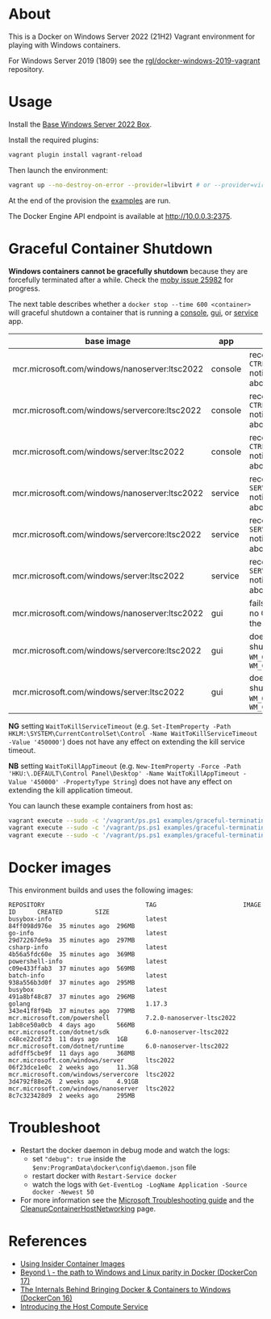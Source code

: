 # About

This is a Docker on Windows Server 2022 (21H2) Vagrant environment for playing with Windows containers.

For Windows Server 2019 (1809) see the [rgl/docker-windows-2019-vagrant](https://github.com/rgl/docker-windows-2019-vagrant) repository.

# Usage

Install the [Base Windows Server 2022 Box](https://github.com/rgl/windows-vagrant).

Install the required plugins:

```bash
vagrant plugin install vagrant-reload
```

Then launch the environment:

```bash
vagrant up --no-destroy-on-error --provider=libvirt # or --provider=virtualbox
```

At the end of the provision the [examples](examples/) are run.

The Docker Engine API endpoint is available at http://10.0.0.3:2375.

# Graceful Container Shutdown

**Windows containers cannot be gracefully shutdown** because they are forcefully terminated after a while. Check the [moby issue 25982](https://github.com/moby/moby/issues/25982) for progress.

The next table describes whether a `docker stop --time 600 <container>` will graceful shutdown a container that is running a [console](https://github.com/rgl/graceful-terminating-console-application-windows/), [gui](https://github.com/rgl/graceful-terminating-gui-application-windows/), or [service](https://github.com/rgl/graceful-terminating-windows-service/) app.

| base image                                    | app     | behavior                                                                                     |
| --------------------------------------------- | ------- | -------------------------------------------------------------------------------------------- |
| mcr.microsoft.com/windows/nanoserver:ltsc2022 | console | receives the `CTRL_SHUTDOWN_EVENT` notification but is killed after about 5 seconds          |
| mcr.microsoft.com/windows/servercore:ltsc2022 | console | receives the `CTRL_SHUTDOWN_EVENT` notification but is killed after about 5 seconds          |
| mcr.microsoft.com/windows/server:ltsc2022     | console | receives the `CTRL_SHUTDOWN_EVENT` notification but is killed after about 5 seconds          |
| mcr.microsoft.com/windows/nanoserver:ltsc2022 | service | receives the `SERVICE_CONTROL_PRESHUTDOWN` notification but is killed after about 15 seconds |
| mcr.microsoft.com/windows/servercore:ltsc2022 | service | receives the `SERVICE_CONTROL_PRESHUTDOWN` notification but is killed after about 15 seconds |
| mcr.microsoft.com/windows/server:ltsc2022     | service | receives the `SERVICE_CONTROL_PRESHUTDOWN` notification but is killed after about 15 seconds |
| mcr.microsoft.com/windows/nanoserver:ltsc2022 | gui     | fails to run because there is no GUI support libraries in the base image                     |
| mcr.microsoft.com/windows/servercore:ltsc2022 | gui     | does not receive the shutdown messages `WM_QUERYENDSESSION` or `WM_CLOSE`                    |
| mcr.microsoft.com/windows/server:ltsc2022     | gui     | does not receive the shutdown messages `WM_QUERYENDSESSION` or `WM_CLOSE`                    |

**NG** setting `WaitToKillServiceTimeout` (e.g. `Set-ItemProperty -Path HKLM:\SYSTEM\CurrentControlSet\Control -Name WaitToKillServiceTimeout -Value '450000'`) does not have any effect on extending the kill service timeout.

**NB** setting `WaitToKillAppTimeout` (e.g. `New-ItemProperty -Force -Path 'HKU:\.DEFAULT\Control Panel\Desktop' -Name WaitToKillAppTimeout -Value '450000' -PropertyType String`) does not have any effect on extending the kill application timeout.

You can launch these example containers from host as:

```bash
vagrant execute --sudo -c '/vagrant/ps.ps1 examples/graceful-terminating-console-application/run.ps1'
vagrant execute --sudo -c '/vagrant/ps.ps1 examples/graceful-terminating-windows-service/run.ps1'
vagrant execute --sudo -c '/vagrant/ps.ps1 examples/graceful-terminating-gui-application/run.ps1'
```

# Docker images

This environment builds and uses the following images:

```
REPOSITORY                            TAG                        IMAGE ID      CREATED         SIZE
busybox-info                          latest                     84ff098d976e  35 minutes ago  296MB
go-info                               latest                     29d72267de9a  35 minutes ago  297MB
csharp-info                           latest                     4b56a5fdc60e  35 minutes ago  369MB
powershell-info                       latest                     c09e433ffab3  37 minutes ago  569MB
batch-info                            latest                     938a556b3d0f  37 minutes ago  295MB
busybox                               latest                     491a8bf48c87  37 minutes ago  296MB
golang                                1.17.3                     343e41f8f94b  37 minutes ago  779MB
mcr.microsoft.com/powershell          7.2.0-nanoserver-ltsc2022  1ab8ce50a0cb  4 days ago      566MB
mcr.microsoft.com/dotnet/sdk          6.0-nanoserver-ltsc2022    c48ce22cdf23  11 days ago     1GB
mcr.microsoft.com/dotnet/runtime      6.0-nanoserver-ltsc2022    adfdff5cbe9f  11 days ago     368MB
mcr.microsoft.com/windows/server      ltsc2022                   06f23dce1e0c  2 weeks ago     11.3GB
mcr.microsoft.com/windows/servercore  ltsc2022                   3d4792f88e26  2 weeks ago     4.91GB
mcr.microsoft.com/windows/nanoserver  ltsc2022                   8c7c323428d9  2 weeks ago     295MB
```

# Troubleshoot

* Restart the docker daemon in debug mode and watch the logs:
  * set `"debug": true` inside the `$env:ProgramData\docker\config\daemon.json` file
  * restart docker with `Restart-Service docker`
  * watch the logs with `Get-EventLog -LogName Application -Source docker -Newest 50`
* For more information see the [Microsoft Troubleshooting guide](https://docs.microsoft.com/en-us/virtualization/windowscontainers/troubleshooting) and the [CleanupContainerHostNetworking](https://github.com/Microsoft/Virtualization-Documentation/tree/live/windows-server-container-tools/CleanupContainerHostNetworking) page.

# References

* [Using Insider Container Images](https://docs.microsoft.com/en-us/virtualization/windowscontainers/quick-start/using-insider-container-images)
* [Beyond \ - the path to Windows and Linux parity in Docker (DockerCon 17)](https://www.youtube.com/watch?v=4ZY_4OeyJsw)
* [The Internals Behind Bringing Docker & Containers to Windows (DockerCon 16)](https://www.youtube.com/watch?v=85nCF5S8Qok)
* [Introducing the Host Compute Service](https://blogs.technet.microsoft.com/virtualization/2017/01/27/introducing-the-host-compute-service-hcs/)
